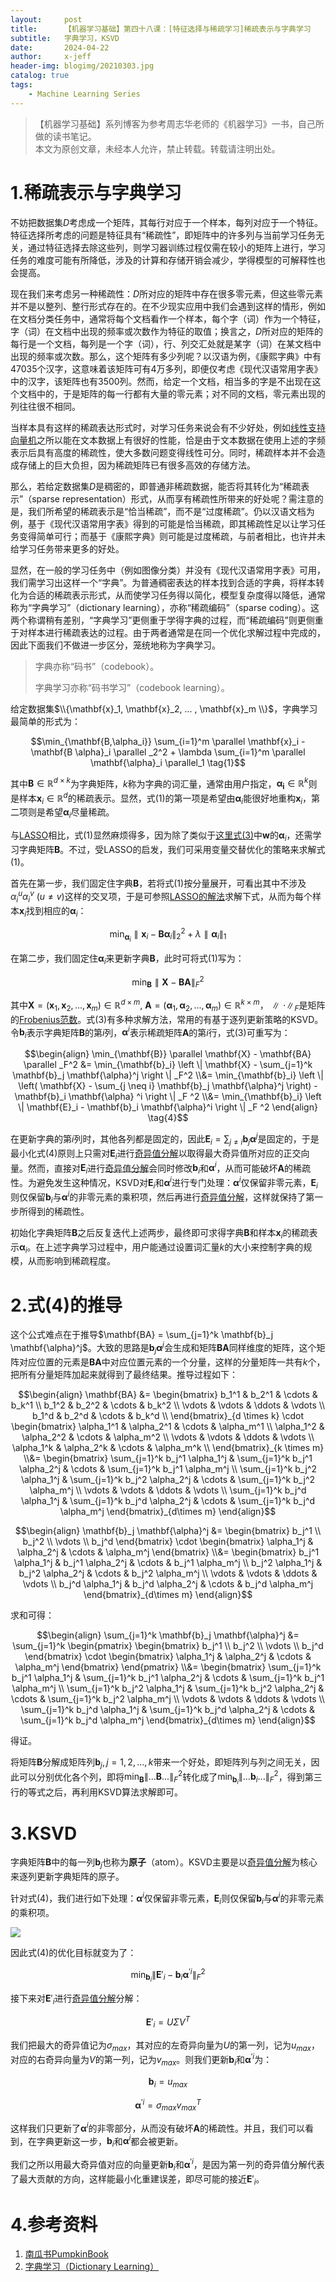 ```yaml
---
layout:     post
title:      【机器学习基础】第四十八课：[特征选择与稀疏学习]稀疏表示与字典学习
subtitle:   字典学习，KSVD
date:       2024-04-22
author:     x-jeff
header-img: blogimg/20210303.jpg
catalog: true
tags:
    - Machine Learning Series
---
```

>【机器学习基础】系列博客为参考周志华老师的《机器学习》一书，自己所做的读书笔记。  
>本文为原创文章，未经本人允许，禁止转载。转载请注明出处。

# 1.稀疏表示与字典学习

不妨把数据集$D$考虑成一个矩阵，其每行对应于一个样本，每列对应于一个特征。特征选择所考虑的问题是特征具有“稀疏性”，即矩阵中的许多列与当前学习任务无关，通过特征选择去除这些列，则学习器训练过程仅需在较小的矩阵上进行，学习任务的难度可能有所降低，涉及的计算和存储开销会减少，学得模型的可解释性也会提高。

现在我们来考虑另一种稀疏性：$D$所对应的矩阵中存在很多零元素，但这些零元素并不是以整列、整行形式存在的。在不少现实应用中我们会遇到这样的情形，例如在文档分类任务中，通常将每个文档看作一个样本，每个字（词）作为一个特征，字（词）在文档中出现的频率或次数作为特征的取值；换言之，$D$所对应的矩阵的每行是一个文档，每列是一个字（词），行、列交汇处就是某字（词）在某文档中出现的频率或次数。那么，这个矩阵有多少列呢？以汉语为例，《康熙字典》中有47035个汉字，这意味着该矩阵可有4万多列，即便仅考虑《现代汉语常用字表》中的汉字，该矩阵也有3500列。然而，给定一个文档，相当多的字是不出现在这个文档中的，于是矩阵的每一行都有大量的零元素；对不同的文档，零元素出现的列往往很不相同。

当样本具有这样的稀疏表达形式时，对学习任务来说会有不少好处，例如[线性支持向量机](http://shichaoxin.com/2021/01/03/机器学习基础-第十八课-支持向量机之核函数/)之所以能在文本数据上有很好的性能，恰是由于文本数据在使用上述的字频表示后具有高度的稀疏性，使大多数问题变得线性可分。同时，稀疏样本并不会造成存储上的巨大负担，因为稀疏矩阵已有很多高效的存储方法。

那么，若给定数据集$D$是稠密的，即普通非稀疏数据，能否将其转化为“稀疏表示”（sparse representation）形式，从而享有稀疏性所带来的好处呢？需注意的是，我们所希望的稀疏表示是“恰当稀疏”，而不是“过度稀疏”。仍以汉语文档为例，基于《现代汉语常用字表》得到的可能是恰当稀疏，即其稀疏性足以让学习任务变得简单可行；而基于《康熙字典》则可能是过度稀疏，与前者相比，也许并未给学习任务带来更多的好处。

显然，在一般的学习任务中（例如图像分类）并没有《现代汉语常用字表》可用，我们需学习出这样一个“字典”。为普通稠密表达的样本找到合适的字典，将样本转化为合适的稀疏表示形式，从而使学习任务得以简化，模型复杂度得以降低，通常称为“字典学习”（dictionary learning），亦称“稀疏编码”（sparse coding）。这两个称谓稍有差别，“字典学习”更侧重于学得字典的过程，而“稀疏编码”则更侧重于对样本进行稀疏表达的过程。由于两者通常是在同一个优化求解过程中完成的，因此下面我们不做进一步区分，笼统地称为字典学习。

>字典亦称“码书”（codebook）。
>
>字典学习亦称“码书学习”（codebook learning）。

给定数据集$\\{\mathbf{x}_1, \mathbf{x}_2, ... , \mathbf{x}_m \\}$，字典学习最简单的形式为：

$$\min_{\mathbf{B,\alpha_i}} \sum_{i=1}^m \parallel \mathbf{x}_i - \mathbf{B \alpha}_i \parallel _2^2 + \lambda \sum_{i=1}^m \parallel \mathbf{\alpha}_i \parallel_1 \tag{1}$$

其中$\mathbf{B} \in \mathbb{R}^{d \times k}$为字典矩阵，$k$称为字典的词汇量，通常由用户指定，$\mathbf{\alpha_i} \in \mathbb{R}^k$则是样本$\mathbf{x}_i \in \mathbb{R}^d$的稀疏表示。显然，式(1)的第一项是希望由$\mathbf{\alpha}_i$能很好地重构$\mathbf{x}_i$，第二项则是希望$\mathbf{\alpha}_i$尽量稀疏。

与[LASSO](http://shichaoxin.com/2023/12/17/机器学习基础-第四十七课-特征选择与稀疏学习-嵌入式选择与L1正则化/#1嵌入式选择与l1正则化)相比，式(1)显然麻烦得多，因为除了类似于[这里式(3)](http://shichaoxin.com/2023/12/17/机器学习基础-第四十七课-特征选择与稀疏学习-嵌入式选择与L1正则化/#1嵌入式选择与l1正则化)中$\mathbf{w}$的$\mathbf{\alpha}_i$，还需学习字典矩阵$\mathbf{B}$。不过，受LASSO的启发，我们可采用变量交替优化的策略来求解式(1)。

首先在第一步，我们固定住字典$\mathbf{B}$，若将式(1)按分量展开，可看出其中不涉及$\alpha_i^u \alpha_i^v \  (u \neq v)$这样的交叉项，于是可参照[LASSO的解法](http://shichaoxin.com/2023/12/17/机器学习基础-第四十七课-特征选择与稀疏学习-嵌入式选择与L1正则化/)求解下式，从而为每个样本$\mathbf{x}_i$找到相应的$\mathbf{\alpha}_i$：

$$\min_{\mathbf{\alpha}_i} \parallel \mathbf{x}_i - \mathbf{B \alpha}_i \parallel_2^2 + \lambda \parallel \mathbf{\alpha}_i \parallel _1 \tag{2}$$

在第二步，我们固定住$\mathbf{\alpha}_i$来更新字典$\mathbf{B}$，此时可将式(1)写为：

$$\min_{\mathbf{B}} \parallel \mathbf{X} - \mathbf{BA} \parallel _F ^2 \tag{3}$$

其中$\mathbf{X} = (\mathbf{x}_1, \mathbf{x}_2 , ... , \mathbf{x}_m) \in \mathbb{R}^{d\times m}, \  \mathbf{A} = (\mathbf{\alpha}_1, \mathbf{\alpha}_2, ... , \mathbf{\alpha}_m) \in \mathbb{R}^{k \times m}$，$\parallel \cdot \parallel_F$是矩阵的[Frobenius范数](http://shichaoxin.com/2020/02/01/深度学习基础-第十一课-正则化/#22矩阵的f范数)。式(3)有多种求解方法，常用的有基于逐列更新策略的KSVD。令$\mathbf{b}_i$表示字典矩阵$\mathbf{B}$的第$i$列，$\mathbf{\alpha}^i$表示稀疏矩阵$\mathbf{A}$的第$i$行，式(3)可重写为：

$$\begin{align} \min_{\mathbf{B}} \parallel \mathbf{X} - \mathbf{BA} \parallel _F^2 &= \min_{\mathbf{b}_i} \left \| \mathbf{X} - \sum_{j=1}^k \mathbf{b}_j \mathbf{\alpha}^j \right \| _F^2 \\&= \min_{\mathbf{b}_i}  \left \| \left( \mathbf{X} - \sum_{j \neq i} \mathbf{b}_j \mathbf{\alpha}^j \right) - \mathbf{b}_i \mathbf{\alpha} ^i \right \| _F ^2 \\&= \min_{\mathbf{b}_i} \left \| \mathbf{E}_i - \mathbf{b}_i \mathbf{\alpha}^i \right \| _F ^2 \end{align} \tag{4}$$

在更新字典的第$i$列时，其他各列都是固定的，因此$\mathbf{E}_i = \sum_{j\neq i} \mathbf{b}_j \mathbf{\alpha}^j$是固定的，于是最小化式(4)原则上只需对$\mathbf{E}_i$进行[奇异值分解](http://shichaoxin.com/2020/11/24/数学基础-第十七课-奇异值分解/)以取得最大奇异值所对应的正交向量。然而，直接对$\mathbf{E}_i$进行[奇异值分解](http://shichaoxin.com/2020/11/24/数学基础-第十七课-奇异值分解/)会同时修改$\mathbf{b}_i$和$\mathbf{\alpha}^i$，从而可能破坏$\mathbf{A}$的稀疏性。为避免发生这种情况，KSVD对$\mathbf{E}_i$和$\mathbf{\alpha}^i$进行专门处理：$\mathbf{\alpha}^i$仅保留非零元素，$\mathbf{E}_i$则仅保留$\mathbf{b}_i$与$\mathbf{\alpha}^i$的非零元素的乘积项，然后再进行[奇异值分解](http://shichaoxin.com/2020/11/24/数学基础-第十七课-奇异值分解/)，这样就保持了第一步所得到的稀疏性。

初始化字典矩阵$\mathbf{B}$之后反复迭代上述两步，最终即可求得字典$\mathbf{B}$和样本$\mathbf{x}_i$的稀疏表示$\mathbf{\alpha}_i$。在上述字典学习过程中，用户能通过设置词汇量$k$的大小来控制字典的规模，从而影响到稀疏程度。

# 2.式(4)的推导

这个公式难点在于推导$\mathbf{BA} = \sum_{j=1}^k \mathbf{b}_j \mathbf{\alpha}^j$。大致的思路是$\mathbf{b}_j \mathbf{\alpha}^j$会生成和矩阵$\mathbf{BA}$同样维度的矩阵，这个矩阵对应位置的元素是$\mathbf{BA}$中对应位置元素的一个分量，这样的分量矩阵一共有$k$个，把所有分量矩阵加起来就得到了最终结果。推导过程如下：

$$\begin{align} \mathbf{BA} &= \begin{bmatrix} b_1^1 & b_2^1 & \cdots & b_k^1 \\ b_1^2 & b_2^2 & \cdots & b_k^2 \\ \vdots & \vdots & \ddots & \vdots \\ b_1^d & b_2^d & \cdots & b_k^d \\ \end{bmatrix}_{d \times k} \cdot \begin{bmatrix} \alpha_1^1 & \alpha_2^1 & \cdots & \alpha_m^1 \\ \alpha_1^2 & \alpha_2^2 & \cdots & \alpha_m^2 \\ \vdots & \vdots & \ddots & \vdots \\ \alpha_1^k & \alpha_2^k & \cdots & \alpha_m^k \\ \end{bmatrix}_{k \times m} \\&= \begin{bmatrix} \sum_{j=1}^k b_j^1 \alpha_1^j & \sum_{j=1}^k b_j^1 \alpha_2^j & \cdots & \sum_{j=1}^k b_j^1 \alpha_m^j \\ \sum_{j=1}^k b_j^2 \alpha_1^j & \sum_{j=1}^k b_j^2 \alpha_2^j & \cdots & \sum_{j=1}^k b_j^2 \alpha_m^j \\ \vdots & \vdots & \ddots & \vdots \\ \sum_{j=1}^k b_j^d \alpha_1^j & \sum_{j=1}^k b_j^d \alpha_2^j & \cdots & \sum_{j=1}^k b_j^d \alpha_m^j \end{bmatrix}_{d\times m} \end{align}$$

$$\begin{align} \mathbf{b}_j \mathbf{\alpha}^j &= \begin{bmatrix} b_j^1 \\ b_j^2 \\ \vdots \\ b_j^d \end{bmatrix} \cdot \begin{bmatrix} \alpha_1^j & \alpha_2^j & \cdots & \alpha_m^j  \end{bmatrix} \\&= \begin{bmatrix} b_j^1 \alpha_1^j & b_j^1 \alpha_2^j & \cdots & b_j^1 \alpha_m^j \\ b_j^2 \alpha_1^j & b_j^2 \alpha_2^j & \cdots & b_j^2 \alpha_m^j \\ \vdots & \vdots & \ddots & \vdots \\ b_j^d \alpha_1^j & b_j^d \alpha_2^j & \cdots & b_j^d \alpha_m^j \end{bmatrix}_{d\times m} \end{align}$$

求和可得：

$$\begin{align} \sum_{j=1}^k \mathbf{b}_j \mathbf{\alpha}^j &= \sum_{j=1}^k \begin{pmatrix}  \begin{bmatrix} b_j^1 \\ b_j^2 \\ \vdots \\ b_j^d \end{bmatrix} \cdot \begin{bmatrix} \alpha_1^j & \alpha_2^j & \cdots & \alpha_m^j  \end{bmatrix} \end{pmatrix} \\&= \begin{bmatrix} \sum_{j=1}^k b_j^1 \alpha_1^j & \sum_{j=1}^k b_j^1 \alpha_2^j & \cdots & \sum_{j=1}^k b_j^1 \alpha_m^j \\ \sum_{j=1}^k b_j^2 \alpha_1^j & \sum_{j=1}^k b_j^2 \alpha_2^j & \cdots & \sum_{j=1}^k b_j^2 \alpha_m^j \\ \vdots & \vdots & \ddots & \vdots \\ \sum_{j=1}^k b_j^d \alpha_1^j & \sum_{j=1}^k b_j^d \alpha_2^j & \cdots & \sum_{j=1}^k b_j^d \alpha_m^j \end{bmatrix}_{d\times m} \end{align}$$

得证。

将矩阵$\mathbf{B}$分解成矩阵列$\mathbf{b}_j, j=1,2,...,k$带来一个好处，即矩阵列与列之间无关，因此可以分别优化各个列，即将$\min_{\mathbf{B}} \left \| ... \mathbf{B} ... \right \|_F^2$转化成了$\min_{\mathbf{b}_i} \left \| ... \mathbf{b}_i ... \right \| _F^2$，得到第三行的等式之后，再利用KSVD算法求解即可。

# 3.KSVD

字典矩阵$\mathbf{B}$中的每一列$\mathbf{b}_j$也称为**原子**（atom）。KSVD主要是以[奇异值分解](http://shichaoxin.com/2020/11/24/数学基础-第十七课-奇异值分解/)为核心来逐列更新字典矩阵的原子。

针对式(4)，我们进行如下处理：$\mathbf{\alpha}^i$仅保留非零元素，$\mathbf{E}_i$则仅保留$\mathbf{b}_i$与$\mathbf{\alpha}^i$的非零元素的乘积项。

![](https://xjeffblogimg.oss-cn-beijing.aliyuncs.com/BLOGIMG/BlogImage/MachineLearningSeries/Lesson48/48x1.png)

因此式(4)的优化目标就变为了：

$$\min_{\mathbf{b}_i} \left \| \mathbf{E}'_i - \mathbf{b}_i \mathbf{\alpha}^{'i} \right \| _F ^2$$

接下来对$\mathbf{E}'_i$进行[奇异值分解](http://shichaoxin.com/2020/11/24/数学基础-第十七课-奇异值分解/)分解：

$$\mathbf{E}'_i = U \Sigma V^T$$

我们把最大的奇异值记为$\sigma_{max}$，其对应的左奇异向量为$U$的第一列，记为$u_{max}$，对应的右奇异向量为$V$的第一列，记为$v_{max}$。则我们更新$\mathbf{b}_i$和$\mathbf{\alpha}^{'i}$为：

$$\mathbf{b}_i  = u_{max}$$

$$\mathbf{\alpha}^{'i} = \sigma_{max} v_{max}^T$$

这样我们只更新了$\mathbf{\alpha}^i$的非零部分，从而没有破坏$\mathbf{A}$的稀疏性。并且，我们可以看到，在字典更新这一步，$\mathbf{b}_i$和$\mathbf{\alpha}^i$都会被更新。

我们之所以用最大奇异值对应的向量更新$\mathbf{b}_i$和$\mathbf{\alpha}^{'i}$，是因为第一列的奇异值分解代表了最大贡献的方向，这样能最小化重建误差，即尽可能的接近$\mathbf{E}'_i$。

# 4.参考资料

1. [南瓜书PumpkinBook](https://datawhalechina.github.io/pumpkin-book/#/chapter11/chapter11?id=_1118)
2. [字典学习（Dictionary Learning）](https://www.cnblogs.com/CZiFan/p/11708441.html)